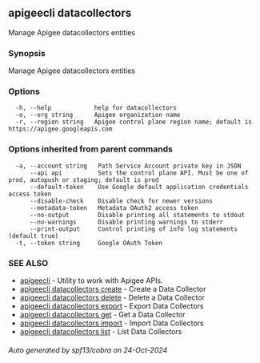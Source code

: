 ## apigeecli datacollectors

Manage Apigee datacollectors entities

### Synopsis

Manage Apigee datacollectors entities

### Options

```
  -h, --help            help for datacollectors
  -o, --org string      Apigee organization name
  -r, --region string   Apigee control plane region name; default is https://apigee.googleapis.com
```

### Options inherited from parent commands

```
  -a, --account string   Path Service Account private key in JSON
      --api api          Sets the control plane API. Must be one of prod, autopush or staging; default is prod
      --default-token    Use Google default application credentials access token
      --disable-check    Disable check for newer versions
      --metadata-token   Metadata OAuth2 access token
      --no-output        Disable printing all statements to stdout
      --no-warnings      Disable printing warnings to stderr
      --print-output     Control printing of info log statements (default true)
  -t, --token string     Google OAuth Token
```

### SEE ALSO

* [apigeecli](apigeecli.md)	 - Utility to work with Apigee APIs.
* [apigeecli datacollectors create](apigeecli_datacollectors_create.md)	 - Create a Data Collector
* [apigeecli datacollectors delete](apigeecli_datacollectors_delete.md)	 - Delete a Data Collector
* [apigeecli datacollectors export](apigeecli_datacollectors_export.md)	 - Export Data Collectors
* [apigeecli datacollectors get](apigeecli_datacollectors_get.md)	 - Get a Data Collector
* [apigeecli datacollectors import](apigeecli_datacollectors_import.md)	 - Import Data Collectors
* [apigeecli datacollectors list](apigeecli_datacollectors_list.md)	 - List Data Collectors

###### Auto generated by spf13/cobra on 24-Oct-2024
